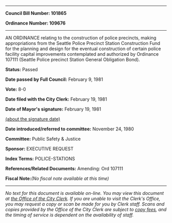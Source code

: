 

********

**Council Bill Number: 101865**
   
**Ordinance Number: 109676**
********

 AN ORDINANCE relating to the construction of police precincts, making appropriations from the Seattle Police Precinct Station Construction Fund for the planning and design for the eventual construction of certain police facility capital improvements contemplated and authorized by Ordinance 107111 (Seattle Police precinct Station General Obligation Bond).

**Status:** Passed
   
**Date passed by Full Council:** February 9, 1981
   
**Vote:** 8-0
   
**Date filed with the City Clerk:** February 19, 1981
   
**Date of Mayor's signature:** February 19, 1981
   
[(about the signature date)](/~public/approvaldate.htm)
   
   
   
**Date introduced/referred to committee:** November 24, 1980
   
**Committee:** Public Safety & Justice
   
**Sponsor:** EXECUTIVE REQUEST
   
   
**Index Terms:** POLICE-STATIONS

**References/Related Documents:** Amending: Ord 107111

**Fiscal Note:**_(No fiscal note available at this time)_
********

_No text for this document is available on-line. You may view this document at [the Office of the City Clerk](http://www.seattle.gov/leg/clerk/contactUs.htm). If you are unable to visit the Clerk's Office, you may request a copy or scan be made for you by Clerk staff. Scans and copies provided by the Office of the City Clerk are subject to [copy fees](http://clerk.seattle.gov/~public/clerkfees.htm), and the timing of service is dependent on the availability of staff._

